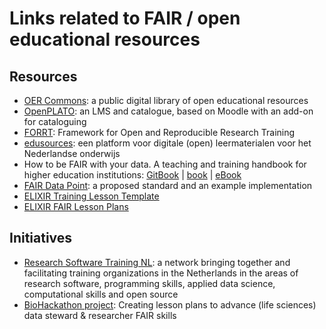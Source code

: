 # Links related to FAIR / open educational resources

## Resources

* [OER Commons](https://oercommons.org/): a public digital library of open educational resources
* [OpenPLATO](https://openplato.eu/): an LMS and catalogue, based on Moodle with an add-on for cataloguing 
* [FORRT](https://forrt.org/): Framework for Open and Reproducible Research Training
* [edusources](https://edusources.nl/): een platform voor digitale (open) leermaterialen voor het Nederlandse onderwijs
* How to be FAIR with your data. A teaching and training handbook for higher education institutions: [GitBook](https://fairsfair.gitbook.io/fair-teaching-handbook/) | [book](https://doi.org/10.17875/gup2022-1915) | [eBook](https://univerlag.uni-goettingen.de/bitstream/handle/3/isbn-978-3-86395-539-7/Engelhardt_FAIR.pdf?sequence=1&isAllowed=y)
* [FAIR Data Point](https://home.fairdatapoint.org/): a proposed standard and an example implementation
* [ELIXIR Training Lesson Template](https://github.com/elixir-europe-training/ELIXIR-TrP-FAIR-Converge)
* [ELIXIR FAIR Lesson Plans](https://elixir-europe-training.github.io/)

## Initiatives
* [Research Software Training NL](https://researchsoftwaretraining.nl/): a network bringing together and facilitating training organizations in the Netherlands in the areas of research software, programming skills, applied data science, computational skills and open source
* [BioHackathon project](https://github.com/elixir-europe/biohackathon-projects-2023/tree/main/11): Creating lesson plans to advance (life sciences) data steward & researcher FAIR skills
